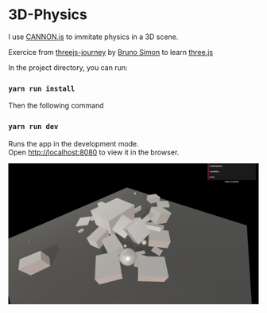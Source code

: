 # 3D-Physics

I use [CANNON.js](https://schteppe.github.io/cannon.js/) to immitate physics in a 3D scene.

Exercice from [threejs-journey](https://threejs-journey.xyz/) by [Bruno Simon](https://github.com/brunosimon) to learn [three.js](https://threejs.org/)

In the project directory, you can run:

### `yarn run install`

Then the following command

### `yarn run dev`

Runs the app in the development mode.\
Open [http://localhost:8080](http://localhost:8080) to view it in the browser.

![3D-Physics](./3D-physics.png "3D-Physics")
